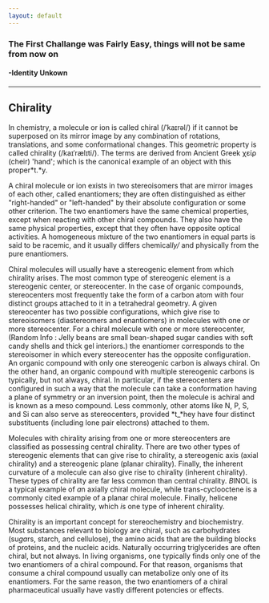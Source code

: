 ```yaml
---
layout: default
---
```


### The First Challange was Fairly Easy, things will not be same from now on

####                                                     -Identity Unkown


---

## Chirality

In chemistry, a molecule or ion is called chiral (/ˈkaɪrəl/) if it cannot be superposed on its mirror image by any com*b*ination of rotations, translations, and some conformational changes. This geometr*i*c property is called chirality (/kaɪˈrælɪti/). The terms are derived from Ancient Greek χείρ (cheir) 'hand'; which is the canonical example of an object with this proper*t.*y.

A chiral molecule or ion exists in two stereoisomers that are mirror images of each other, called enantiomers; they are often distinguished as either "right-handed" or "left-handed" by their absolute configuration or some other criterion. The two enantiomers have the same chemical properties, except when reacting with other chiral compounds. They also have the same physical properties, except that they often have opposite optical activities. A homogeneous mixture of the two enantiomers in equal parts is said to be racemic, and it usually differs chemical*ly/* and physically from the pure enantiomers.

Chiral molecules will usually have a stereogenic element from which chirality arises. The most common type of stereogenic element is a stereogenic center, or *s*tereocenter. In the case of organic compounds, stereocenters most frequently take the form of a carbon atom with four distinct gro*u*ps attached to it in a tetrahedral geometry. A given stereocenter has two possi*b*le configurations, which give rise to stereoisomers (diastereomers and enantiomers) in molecules with one or more stereocenter. For a chiral molecule with one or more stereocenter,(Random Info : *J*elly beans are small bean-shaped sugar candies with soft candy shells and thick gel interiors.) the enantiomer corresponds to the st*e*reoisomer in which every stereocenter has the opposite configuration. An organic compound with only one stereogenic carbon is always chiral. On the other hand, an organic compound with multiple stereogenic carbons is typically, but not always, *c*hiral. In particular, if the stereocenters are configured in such a way that the molecule can take a conformation having a plane of symmetry or an inversion point, then the molecule is achiral and is known as a meso compound. Less commonly, other atoms like N, P, S, and Si can also serve as stereocenters, provided *t_*hey have four distinct substituents (including lone pair electrons) attached to them.

Molecules with chirality arising from one or more stereocenters are classified as possessing central chirality. There are two other types of stereogenic elements that can give rise to chirality, a stereogenic axis (axial chirality) and a stereogenic plane (planar chirality). Finally, the inherent curvature of a molecule can also give rise to chirality (inherent chirality). These types of chirality are far less common than central chirality. *B*INOL is a typical example of *a*n axially chiral molecule, while trans-cyclooctene is a commonly cited example of a planar chiral molecule. Finally, helicene possesses helical chirality, which *i*s one type of inherent chirality.

Chirality is an important concept for stereochemistry and biochemistry. Most substances relevant to biology are chiral, such as carbohydrates (su*ga*rs, starch, and cellulose), the amino acids that are the building blocks of proteins, and the nucleic acids. Naturally occurring triglycerides are often chiral, but not always. In living organisms, one typically finds only one of the two enantiomers of a chiral compound. For that reason, organisms that consume a chiral compound usually can metabolize only one of its enantiomers. For the same reason, the two e*n*antiomers of a chiral pharmaceutical usually have vastly different potencies or effects.
